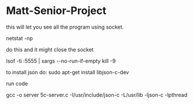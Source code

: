 # Matt-Senior-Project

this will let you see all the program using socket.

netstat -np

do this and it might close the socket

lsof -ti :5555 | xargs --no-run-if-empty kill -9
  
to install json do: sudo apt-get install libjson-c-dev 

run code 

gcc -o server 5c-server.c -I/usr/include/json-c -L/usr/lib -ljson-c -lpthread
